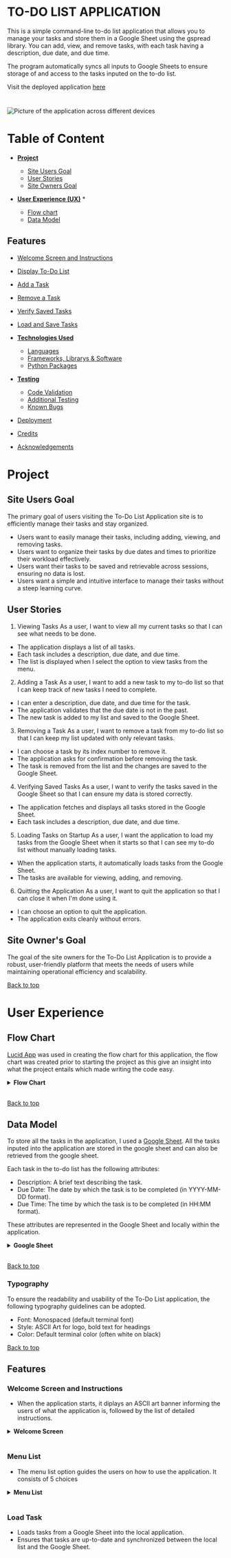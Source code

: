 # **TO-DO LIST APPLICATION**
This is a simple command-line to-do list application that allows you to manage your tasks and store them in a Google Sheet using the gspread library. You can add, view, and remove tasks, with each task having a description, due date, and due time.

The program automatically syncs all inputs to Google Sheets to ensure storage of and access to the tasks inputed on the to-do list.

Visit the deployed application [here](https://to-do-l-d6f945e0296e.herokuapp.com/)
#

<img src="assets/readme/images/am-i-responsive.png" alt="Picture of the application across different devices">

#

# Table of Content

* [**Project**](<#project>)
    * [Site Users Goal](<#site-users-goal>)
    * [User Stories](<#user-stories>)
    * [Site Owners Goal](<#site-owners-goal>)

* [**User Experience (UX)**](<#user-experience-ux>)
    * 
    * [Flow chart](<#flow-chart>)
    * [Data Model](<#data-model>)

## Features
* [Welcome Screen and Instructions](#welcome-screen-and-instructions)
* [Display To-Do List](#display-to-do-list)
* [Add a Task](#add-a-task)
* [Remove a Task](#remove-a-task)
* [Verify Saved Tasks](#verify-saved-task)
* [Load and Save Tasks](#load-and-save-tasks)

* [**Technologies Used**](<#technologies-used>)
    * [Languages](<#languages>)
    * [Frameworks, Librarys & Software](<#frameworks-libraries--software>)
    * [Python Packages](<#python-packages>)

* [**Testing**](<#testing>)
  * [Code Validation](<#code-validation>)
  * [Additional Testing](<#additional-testing>)
  * [Known Bugs](<#known-bugs>)
* [Deployment](<#deployment>)
* [Credits](<#credits>)
* [Acknowledgements](<#acknowledgements>)

# **Project**

## Site Users Goal
The primary goal of users visiting the To-Do List Application site is to efficiently manage their tasks and stay organized.
- Users want to easily manage their tasks, including adding, viewing, and removing tasks.
- Users want to organize their tasks by due dates and times to prioritize their workload effectively.
- Users want their tasks to be saved and retrievable across sessions, ensuring no data is lost.
- Users want a simple and intuitive interface to manage their tasks without a steep learning curve.
 

## User Stories
1. Viewing Tasks
As a user, I want to view all my current tasks so that I can see what needs to be done.

* The application displays a list of all tasks.
* Each task includes a description, due date, and due time.
* The list is displayed when I select the option to view tasks from the menu.

2. Adding a Task
As a user, I want to add a new task to my to-do list so that I can keep track of new tasks I need to complete.

* I can enter a description, due date, and due time for the task.
* The application validates that the due date is not in the past.
* The new task is added to my list and saved to the Google Sheet.

3. Removing a Task
As a user, I want to remove a task from my to-do list so that I can keep my list updated with only relevant tasks.

* I can choose a task by its index number to remove it.
* The application asks for confirmation before removing the task.
* The task is removed from the list and the changes are saved to the Google Sheet.

4. Verifying Saved Tasks
As a user, I want to verify the tasks saved in the Google Sheet so that I can ensure my data is stored correctly.

* The application fetches and displays all tasks stored in the Google Sheet.
* Each task includes a description, due date, and due time.

5. Loading Tasks on Startup
As a user, I want the application to load my tasks from the Google Sheet when it starts so that I can see my to-do list without manually loading tasks.

* When the application starts, it automatically loads tasks from the Google Sheet.
* The tasks are available for viewing, adding, and removing.

6. Quitting the Application
As a user, I want to quit the application so that I can close it when I'm done using it.

* I can choose an option to quit the application.
* The application exits cleanly without errors.

## Site Owner's Goal
The goal of the site owners for the To-Do List Application is to provide a robust, user-friendly platform that meets the needs of users while maintaining operational efficiency and scalability.

[Back to top](<#table-of-content>)

# **User Experience**
## Flow Chart
[Lucid App](https://lucid.app/) was used in creating the flow chart for this application, the flow chart was created prior to starting the project as this give an insight into what the project entails which made writing the code easy.

<details><summary><b>Flow Chart</b></summary>

![Flow Chart]<img src="assets/readme/images/To-Do List App.png">
</details><br/>

[Back to top](<#table-of-content>)

## Data Model
To store all the tasks in the application, I used a [Google Sheet](https://www.google.com/sheets/about/). All the tasks inputed into the application are stored in the google sheet and can also be retrieved from the google sheet.

Each task in the to-do list has the following attributes:
* Description: A brief text describing the task.
* Due Date: The date by which the task is to be completed (in YYYY-MM-DD format).
* Due Time: The time by which the task is to be completed (in HH:MM format).

These attributes are represented in the Google Sheet and locally within the application.

<details><summary><b>Google Sheet</b></summary>

![Google Sheet]<img src="assets/readme/images/google-sheet.png">

The view only version of the google sheet can be viewed [here](https://docs.google.com/spreadsheets/d/1RTZ_kWXGWAtH2YPAVOANknrq1FwICjXvHEyGpnd7_HU/edit?gid=2026798872#gid=2026798872)

</details><br/>

[Back to top](<#table-of-content>)

### Typography
To ensure the readability and usability of the To-Do List application, the following typography guidelines can be adopted.
* Font: Monospaced (default terminal font)
* Style: ASCII Art for logo, bold text for headings
* Color: Default terminal color (often white on black)

[Back to top](<#table-of-content>)

## Features
### Welcome Screen and Instructions
- When the application starts, it diplays an ASCII art banner informing the users of what the application is, followed by the list of detailed instructions. 

<details><summary><b>Welcome Screen</b></summary>

<img src="assets/readme/images/welcome-screen.png">
</details><br/>


### Menu List
- The menu list option guides the users on how to use the application. It consists of 5 choices

<details><summary><b>Menu List</b></summary>

<img src="assets/readme/images/menu-list.png">
</details><br/>

### Load Task
- Loads tasks from a Google Sheet into the local application.
- Ensures that tasks are up-to-date and synchronized between the local list and the Google Sheet.